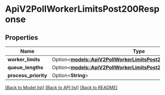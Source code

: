 # ApiV2PollWorkerLimitsPost200Response

## Properties

Name | Type | Description | Notes
------------ | ------------- | ------------- | -------------
**worker_limits** | Option<[**models::ApiV2PollWorkerLimitsPost200ResponseWorkerLimits**](_api_v2_poll_worker_limits_post_200_response_workerLimits.md)> |  | [optional]
**queue_lengths** | Option<[**models::ApiV2PollWorkerLimitsPost200ResponseWorkerLimits**](_api_v2_poll_worker_limits_post_200_response_workerLimits.md)> |  | [optional]
**process_priority** | Option<**String**> |  | [optional]

[[Back to Model list]](../README.md#documentation-for-models) [[Back to API list]](../README.md#documentation-for-api-endpoints) [[Back to README]](../README.md)


